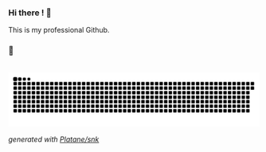 ### Hi there ! 👋

This is my professional Github.


### 🐍
<br clear="both">

<picture>
  <source
    media="(prefers-color-scheme: dark)"
    srcset="https://raw.githubusercontent.com/LesliePicot/LesliePicot/output/github-contribution-grid-snake-dark.svg"
  />
  <source
    media="(prefers-color-scheme: light)"
    srcset="https://raw.githubusercontent.com/LesliePicot/LesliePicot/output/github-contribution-grid-snake.svg"
  />
  <img
    alt="github contribution grid snake animation"
    src="https://raw.githubusercontent.com/LesliePicot/LesliePicot/output/github-contribution-grid-snake.svg"
  />
</picture>

_generated with [Platane/snk](https://github.com/Platane/snk)_
